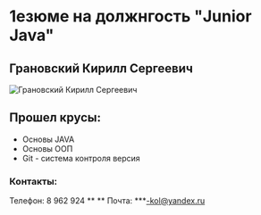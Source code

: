 # 1езюме на должнгость "Junior Java" 

## Грановский Кирилл Сергеевич
![Грановский Кирилл Сергеевич](https://downloader.disk.yandex.ru/preview/8ec2ec92fc69f05d5c933a2603b6c01d11c556b80ca3d5c97866907d834ac923/661e8ef3/dyR7JSUzYjIEBX1gKdFPaq9fAdw5pJW6mcd-hxykaM7oLW3dhwkQ41fxjr7Xz-_8ZZLfmsKggl5vIxfqzcK0Lw%3D%3D?uid=0&filename=IMG_8949.JPG&disposition=inline&hash=&limit=0&content_type=image%2Fjpeg&owner_uid=0&tknv=v2&size=2048x2048)


## Прошел крусы:
- Основы JAVA
- Основы ООП
- Git - система контроля версия

### Контакты:
Телефон: 8 962 924 ** **
Почта: ***-kol@yandex.ru
